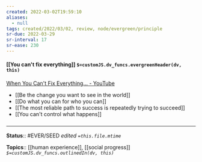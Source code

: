 ```yaml
---
created: 2022-03-02T19:59:10 
aliases:
  - null
tags: created/2022/03/02, review, node/evergreen/principle
sr-due: 2022-03-29
sr-interval: 17
sr-ease: 230
---
```


#### [[You can't fix everything]] `$=customJS.dv_funcs.evergreenHeader(dv, this)`

[When You Can't Fix Everything... - YouTube](https://www.youtube.com/watch?v=OBtl7QtVP7k)

- [[Be the change you want to see in the world]]
- [[Do what you can for who you can]]
- [[The most reliable path to success is repeatedly trying to succeed]]
- [[You can't control what happens]]
### <hr class="footnote"/>

**Status**:: #EVER/SEED 
*edited `=this.file.mtime`*

**Topics**:: [[human experience]], [[social progress]]
*`$=customJS.dv_funcs.outlinedIn(dv, this)`*
